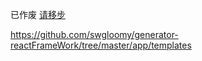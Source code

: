 已作废 [请移步](https://github.com/swgloomy/generator-reactFrameWork/tree/master/app/templates)

https://github.com/swgloomy/generator-reactFrameWork/tree/master/app/templates
